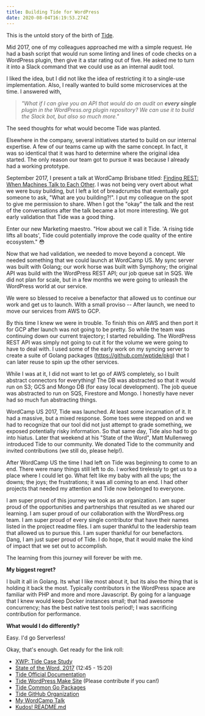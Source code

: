 ```yaml
---
title: Building Tide for WordPress
date: 2020-08-04T16:19:53.274Z
---
```


This is the untold story of the birth of [Tide](http://wptide.org/).

Mid 2017, one of my colleagues approached me with a simple request. He had a bash script that would run some linting and lines of code checks on a WordPress plugin, then give it a star rating out of five. He asked me to turn it into a Slack command that we could use as an internal audit tool.

I liked the idea, but I did not like the idea of restricting it to a single-use implementation. Also, I really wanted to build some microservices at the time. I answered with, 

> *"What if I can give you an API that would do an audit on **every single** plugin in the WordPress.org plugin repository? We can use it to build the Slack bot, but also so much more."*

The seed thoughts for what would become Tide was planted.

Elsewhere in the company, several initiatives started to build on our internal expertise. A few of our teams came up with the same concept. In fact, it was so identical that it was hard to determine where the original idea started. The only reason our team got to pursue it was because I already had a working prototype.

September 2017, I present a talk at WordCamp Brisbane titled: [Finding REST: When Machines Talk to Each Other](https://wordpress.tv/2018/08/08/rheinard-korf-finding-rest-when-machines-talk-to-each-other/). I was not being very overt about what we were busy building, but I left a lot of breadcrumbs that eventually got someone to ask, "What are you building?!". I put my colleague on the spot to give me permission to share. When I got the "okay" the talk and the rest of the conversations after the talk became a lot more interesting. We got early validation that Tide was a good thing.

Enter our new Marketing maestro. "How about we call it Tide. 'A rising tide lifts all boats', Tide could potentially improve the code quality of the entire ecosystem." 😳 

Now that we had validation, we needed to move beyond a concept. We needed something that we could launch at WordCamp US. My sync server was built with Golang; our work horse was built with Symphony; the original API was build with the WordPress REST API; our job queue sat in SQS. We did not plan for scale, but in a few months we were going to unleash the WordPress world at our service. 

We were so blessed to receive a benefactor that allowed us to continue our work and get us to launch. With a small proviso -- After launch, we need to move our services from AWS to GCP. 

By this time I knew we were in trouble. To finish this on AWS and then port it for GCP after launch was not going to be pretty. So while the team was continuing down our current trajectory; I started rebuilding. The WordPress REST API was simply not going to cut it for the volume we were going to have to deal with. I used some of the early work on my syncing server to create a suite of Golang packages (<https://github.com/wptide/pkg>) that I can later reuse to spin up the other services.

While I was at it, I did not want to let go of AWS completely, so I built abstract connectors for everything! The DB was abstracted so that it would run on S3; GCS and Mongo DB (for easy local development). The job queue was abstracted to run on SQS, Firestore and Mongo. I honestly have never had so much fun abstracting things.

WordCamp US 2017, Tide was launched. At least some incarnation of it. It had a massive, but a mixed response. Some toes were stepped on and we had to recognize that our tool did not just attempt to grade something, we exposed potentially risky information. So that same day, Tide also had to go into hiatus. Later that weekend at his "State of the Word", Matt Mullenweg introduced Tide to our community. We donated Tide to the community and invited contributions (we still do, please help!).

After WordCamp US the time I had left on Tide was beginning to come to an end. There were many things still left to do. I worked tirelessly to get us to a place where I could let go. What felt like my baby with all the ups; the downs; the joys; the frustrations; it was all coming to an end. I had other projects that needed my attention and Tide now belonged to everyone. 

I am super proud of this journey we took as an organization. I am super proud of the opportunities and partnerships that resulted as we shared our learning. I am super proud of our collaboration with the WordPress.org team. I am super proud of every single contributor that have their names listed in the project readme files. I am super thankful to the leadership team that allowed us to pursue this. I am super thankful for our benefactors. Dang, I am just super proud of Tide. I do hope, that it would make the kind of impact that we set out to accomplish.

The learning from this journey will forever be with me.  

**My biggest regret?**

I built it all in Golang. Its what I like most about it, but its also the thing that is holding it back the most. Typically contributors in the WordPress space are familiar with PHP and more and more Javascript. By going for a language that I knew would keep Docker instances small; that had awesome concurrency; has the best native test tools period!; I was sacrificing contribution for performance. 

**What would I do differently?**

Easy. I'd go Serverless!

Okay, that's enough. Get ready for the link roll:

* [XWP: Tide Case Study](https://xwp.co/work/tide/)
* [State of the Word, 2017](https://ma.tt/2017/12/state-of-the-word-2017/) (12:45 - 15:20)
* [Tide Official Documentation](http://wptide.org/)
* [Tide WordPress Make Site](https://make.wordpress.org/tide/) (Please contribute if you can!)
* [Tide Common Go Packages](https://github.com/wptide/pkg)
* [Tide GitHub Organization](https://github.com/wptide) 
* [My WordCamp Talk](https://wordpress.tv/2018/08/08/rheinard-korf-finding-rest-when-machines-talk-to-each-other/)
* [Kudos! README.md](https://github.com/wptide/wptide/blob/develop/README.md#contributors)
